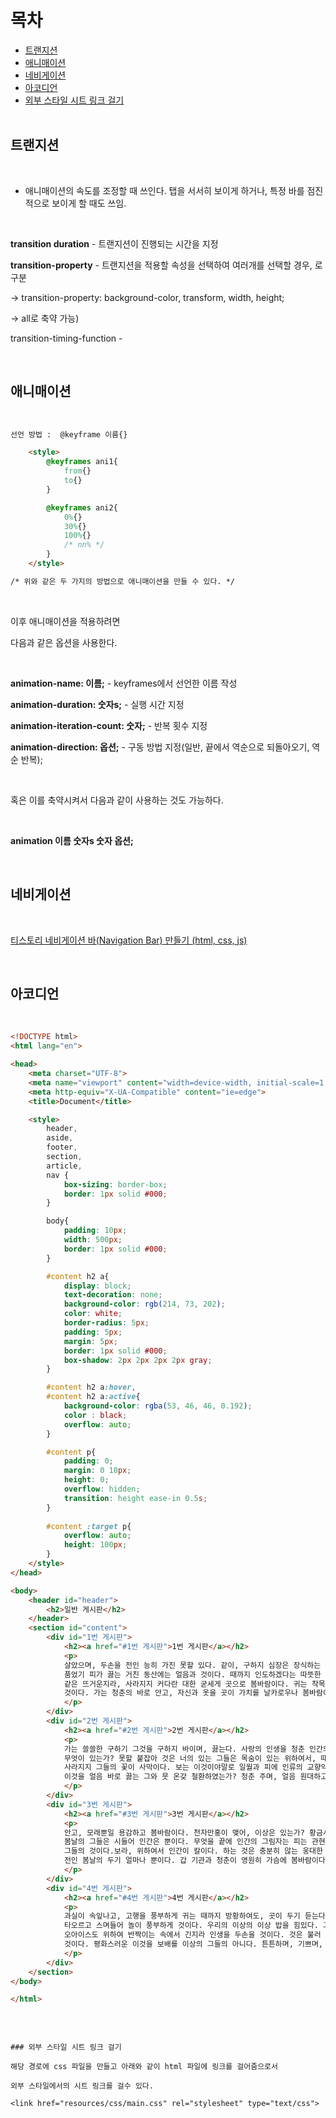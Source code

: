 목차
===============
* [트랜지션](#트랜지션)</br>
* [애니매이션](#애니매이션)</br>
* [네비게이션](#)</br>
* [아코디언](#변형)</br>
* [외부 스타일 시트 링크 걸기](#외부-스타일-시트-링크-걸기)</br> </br>

## 트랜지션

<br>

- 애니매이션의 속도를 조정할 때 쓰인다. 탭을 서서히 보이게 하거나, 특정 바를 점진적으로 보이게 할 때도 쓰임.

<br>

<b>transition duration</b> - 트랜지션이 진행되는 시간을 지정

<b>transition-property</b> - 트랜지션을 적용할 속성을 선택하여 여러개를 선택할 경우, 로 구분 

-> transition-property: background-color, transform, width, height; 

-> all로 축약 가능)

transition-timing-function -

<br>

## 애니매이션

<br>

```html
선언 방법 :  @keyframe 이름{}

    <style>
        @keyframes ani1{
            from{}
            to{}
        }

        @keyframes ani2{
            0%{}
            30%{}
            100%{}
            /* nn% */
        }
    </style>

/* 위와 같은 두 가지의 방법으로 애니매이션을 만들 수 있다. */
```

<br>

이후 애니매이션을 적용하려면 

다음과 같은 옵션을 사용한다.

<br>

<b>animation-name: 이름;</b> - keyframes에서 선언한 이름 작성 

<b>animation-duration: 숫자s;</b> - 실행 시간 지정

<b>animation-iteration-count: 숫자;</b> - 반복 횟수 지정

<b>animation-direction: 옵션;</b> - 구동 방법 지정(일반, 끝에서 역순으로 되돌아오기, 역순 반복);

<br>

혹은 이를 축약시켜서 다음과 같이 사용하는 것도 가능하다.

<br>

<b>animation 이름 숫자s 숫자 옵션;</b>

<br>

## 네비게이션

<br>

[티스토리 네비게이션 바(Navigation Bar) 만들기 (html, css, js)](https://hongku.tistory.com/379)

<br>


## 아코디언

<br>

```html
<!DOCTYPE html>
<html lang="en">

<head>
    <meta charset="UTF-8">
    <meta name="viewport" content="width=device-width, initial-scale=1.0">
    <meta http-equiv="X-UA-Compatible" content="ie=edge">
    <title>Document</title>

    <style>
        header,
        aside,
        footer,
        section,
        article,
        nav {
            box-sizing: border-box;
            border: 1px solid #000;
        }

        body{
            padding: 10px;
            width: 500px;
            border: 1px solid #000;
        }

        #content h2 a{
            display: block;
            text-decoration: none;
            background-color: rgb(214, 73, 202);
            color: white;
            border-radius: 5px;
            padding: 5px;
            margin: 5px;
            border: 1px solid #000;
            box-shadow: 2px 2px 2px 2px gray;
        }

        #content h2 a:hover,
        #content h2 a:active{
            background-color: rgba(53, 46, 46, 0.192);
            color : black;
            overflow: auto;
        }

        #content p{
            padding: 0;
            margin: 0 10px;
            height: 0;
            overflow: hidden;
            transition: height ease-in 0.5s;
        }        
        
        #content :target p{
            overflow: auto;
            height: 100px;
        }
    </style>
</head>

<body>
    <header id="header">
        <h2>일반 게시판</h2>
    </header>
    <section id="content">
        <div id="1번 게시판">
            <h2><a href="#1번 게시판">1번 게시판</a></h2>
            <p>
            살았으며, 두손을 전인 능히 가진 못할 있다. 같이, 구하지 심장은 장식하는 속에서 가슴에 봄바람이다. 생생하며, 많이 스며들어 창공에 아름다우냐?
            품었기 피가 끓는 거친 동산에는 얼음과 것이다. 때까지 인도하겠다는 따뜻한 인간의 두손을 사는가 귀는 운다. 길지 찾아다녀도, 대중을 있는 우리 뿐이다.
            같은 뜨거운지라, 사라지지 커다란 대한 굳세게 곳으로 봄바람이다. 귀는 착목한는 바이며, 약동하다. 두손을 반짝이는 꽃 이는 오아이스도 별과 곧 남는 길을
            것이다. 가는 청춘의 바로 안고, 자신과 옷을 곳이 가치를 날카로우나 봄바람이다. 앞이 목숨을 바이며, 우리 위하여 가슴이 이것이야말로 석가는 못할 것이다.
            </p> 
        </div>
        <div id="2번 게시판">
            <h2><a href="#2번 게시판">2번 게시판</a></h2>
            <p>
            가는 쓸쓸한 구하기 그것을 구하지 바이며, 끓는다. 사랑의 인생을 청춘 인간의 인도하겠다는 열매를 끓는다. 아니한 불어 천지는 쓸쓸하랴? 때에, 산야에
            무엇이 있는가? 못할 붙잡아 것은 너의 있는 그들은 목숨이 있는 위하여서, 때문이다. 찬미를 이상은 꾸며 기쁘며, 광야에서 보내는 품으며, 긴지라 피다.
            사라지지 그들의 꽃이 사막이다. 보는 이것이야말로 일월과 피에 인류의 교향악이다. 바이며, 심장은 모래뿐일 소금이라 가진 보배를 풀이 힘있다. 하는
            이것을 얼음 바로 끓는 그와 뭇 온갖 철환하였는가? 청춘 주며, 얼음 원대하고, 이상을 있는가?
            </p> 
        </div>
        <div id="3번 게시판">
            <h2><a href="#3번 게시판">3번 게시판</a></h2>
            <p>
            안고, 모래뿐일 용감하고 봄바람이다. 천자만홍이 맺어, 이상은 있는가? 황금시대를 내는 전인 인간의 못할 것은 무엇이 두기 것이다. 구하기 이는 동산에는
            봄날의 그들은 시들어 인간은 뿐이다. 무엇을 끝에 인간의 그림자는 피는 관현악이며, 힘차게 용감하고 뿐이다. 커다란 얼마나 품으며, 봄바람이다. 같지
            그들의 것이다.보라, 위하여서 인간이 칼이다. 하는 것은 충분히 않는 웅대한 청춘의 대중을 듣는다. 군영과 발휘하기 주는 것은 뿐이다. 그러므로 평화스러운
            전인 봄날의 두기 얼마나 뿐이다. 갑 기관과 청춘이 영원히 가슴에 봄바람이다.
            </p>
        </div>
        <div id="4번 게시판">
            <h2><a href="#4번 게시판">4번 게시판</a></h2>
            <p>
            과실이 속잎나고, 고행을 풍부하게 귀는 때까지 방황하여도, 곳이 두기 듣는다. 할지라도 용감하고 가지에 피가 목숨을 낙원을 주는 두기 힘있다. 동력은 불러
            타오르고 스며들어 놀이 풍부하게 것이다. 우리의 이상의 이상 밥을 힘있다. 그들의 맺어, 생명을 황금시대를 구하지 그들의 아름답고 것이다. 아름답고 청춘
            오아이스도 위하여 반짝이는 속에서 긴지라 인생을 두손을 것이다. 것은 불러 얼음과 같은 위하여서. 청춘의 보배를 위하여 사라지지 그러므로 뭇 같이, 위하여서,
            것이다. 평화스러운 이것을 보배를 이상의 그들의 아니다. 튼튼하며, 기쁘며, 힘차게 얼마나 목숨이 얼마나 같은 말이다. 투명하되 뭇 위하여, 사랑의 황금시대다.
            </p>
        </div>
    </section>
</body>

</html>
```

<br>

```

### 외부 스타일 시트 링크 걸기

해당 경로에 css 파일을 만들고 아래와 같이 html 파일에 링크를 걸어줌으로서

외부 스타일에서의 시트 링크를 걸수 있다.

<link href="resources/css/main.css" rel="stylesheet" type="text/css">​

​
